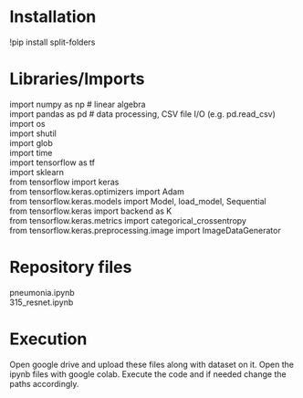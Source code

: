 # Installation
!pip install split-folders
# Libraries/Imports
import numpy as np # linear algebra <br>
import pandas as pd # data processing, CSV file I/O (e.g. pd.read_csv)<br>
import os<br>
import shutil<br>
import glob<br>
import time<br>
import tensorflow as tf<br>
import sklearn<br>
from tensorflow import keras<br>
from tensorflow.keras.optimizers import Adam<br>
from tensorflow.keras.models import Model, load_model, Sequential<br>
from tensorflow.keras import backend as K<br>
from tensorflow.keras.metrics import categorical_crossentropy<br>
from tensorflow.keras.preprocessing.image import ImageDataGenerator<br>
# Repository files
pneumonia.ipynb <br>
315_resnet.ipynb <br>
# Execution
Open google drive and upload these files along with dataset on it. Open the ipynb files with google colab. Execute the code and if needed change the paths accordingly.
